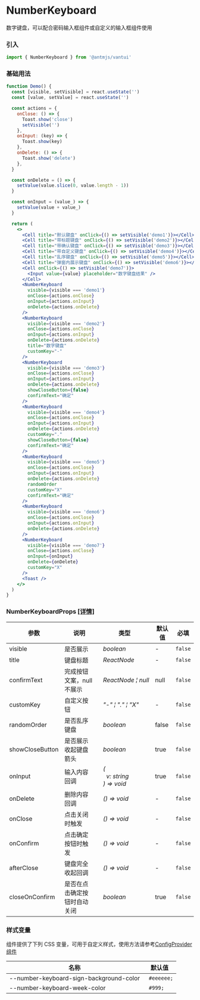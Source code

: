 # NumberKeyboard

数字键盘，可以配合密码输入框组件或自定义的输入框组件使用

### 引入

```js
import { NumberKeyboard } from '@antmjs/vantui'
```

### 基础用法

```jsx
function Demo() {
  const [visible, setVisible] = react.useState('')
  const [value, setValue] = react.useState('')

  const actions = {
    onClose: () => {
      Toast.show('close')
      setVisible('')
    },
    onInput: (key) => {
      Toast.show(key)
    },
    onDelete: () => {
      Toast.show('delete')
    },
  }

  const onDelete = () => {
    setValue(value.slice(0, value.length - 1))
  }

  const onInput = (value_) => {
    setValue(value + value_)
  }

  return (
    <>
      <Cell title="默认键盘" onClick={() => setVisible('demo1')}></Cell>
      <Cell title="带标题键盘" onClick={() => setVisible('demo2')}></Cell>
      <Cell title="带确认键盘" onClick={() => setVisible('demo3')}></Cell>
      <Cell title="带自定义键盘" onClick={() => setVisible('demo4')}></Cell>
      <Cell title="乱序键盘" onClick={() => setVisible('demo5')}></Cell>
      <Cell title="弹窗内展示键盘" onClick={() => setVisible('demo6')}></Cell>
      <Cell onClick={() => setVisible('demo7')}>
        <Input value={value} placeholder="数字键盘结果" />
      </Cell>
      <NumberKeyboard
        visible={visible === 'demo1'}
        onClose={actions.onClose}
        onInput={actions.onInput}
        onDelete={actions.onDelete}
      />
      <NumberKeyboard
        visible={visible === 'demo2'}
        onClose={actions.onClose}
        onInput={actions.onInput}
        onDelete={actions.onDelete}
        title="数字键盘"
        customKey="-"
      />
      <NumberKeyboard
        visible={visible === 'demo3'}
        onClose={actions.onClose}
        onInput={actions.onInput}
        onDelete={actions.onDelete}
        showCloseButton={false}
        confirmText="确定"
      />
      <NumberKeyboard
        visible={visible === 'demo4'}
        onClose={actions.onClose}
        onInput={actions.onInput}
        onDelete={actions.onDelete}
        customKey="."
        showCloseButton={false}
        confirmText="确定"
      />
      <NumberKeyboard
        visible={visible === 'demo5'}
        onClose={actions.onClose}
        onInput={actions.onInput}
        onDelete={actions.onDelete}
        randomOrder
        customKey="X"
        confirmText="确定"
      />
      <NumberKeyboard
        visible={visible === 'demo6'}
        onClose={actions.onClose}
        onInput={actions.onInput}
        onDelete={actions.onDelete}
      />
      <NumberKeyboard
        visible={visible === 'demo7'}
        onClose={actions.onClose}
        onInput={onInput}
        onDelete={onDelete}
        customKey="X"
      />
      <Toast />
    </>
  )
}
```

### NumberKeyboardProps [[详情]](https://github.com/AntmJS/vantui/tree/main/packages/vantui/types/number-keyboard.d.ts)

| 参数            | 说明                         | 类型                                                                                                | 默认值 | 必填    |
| --------------- | ---------------------------- | --------------------------------------------------------------------------------------------------- | ------ | ------- |
| visible         | 是否展示                     | _&nbsp;&nbsp;boolean<br/>_                                                                          | -      | `false` |
| title           | 键盘标题                     | _&nbsp;&nbsp;ReactNode<br/>_                                                                        | -      | `false` |
| confirmText     | 完成按钮文案，null 不展示    | _&nbsp;&nbsp;ReactNode&nbsp;&brvbar;&nbsp;null<br/>_                                                | null   | `false` |
| customKey       | 自定义按钮                   | _&nbsp;&nbsp;"-"&nbsp;&brvbar;&nbsp;"."&nbsp;&brvbar;&nbsp;"X"<br/>_                                | -      | `false` |
| randomOrder     | 是否乱序键盘                 | _&nbsp;&nbsp;boolean<br/>_                                                                          | false  | `false` |
| showCloseButton | 是否展示收起键盘箭头         | _&nbsp;&nbsp;boolean<br/>_                                                                          | true   | `false` |
| onInput         | 输入内容回调                 | _&nbsp;&nbsp;(<br/>&nbsp;&nbsp;&nbsp;&nbsp;v:&nbsp;string<br/>&nbsp;&nbsp;)&nbsp;=>&nbsp;void<br/>_ | true   | `false` |
| onDelete        | 删除内容回调                 | _&nbsp;&nbsp;()&nbsp;=>&nbsp;void<br/>_                                                             | -      | `false` |
| onClose         | 点击关闭时触发               | _&nbsp;&nbsp;()&nbsp;=>&nbsp;void<br/>_                                                             | -      | `false` |
| onConfirm       | 点击确定按钮时触发           | _&nbsp;&nbsp;()&nbsp;=>&nbsp;void<br/>_                                                             | -      | `false` |
| afterClose      | 键盘完全收起回调             | _&nbsp;&nbsp;()&nbsp;=>&nbsp;void<br/>_                                                             | -      | `false` |
| closeOnConfirm  | 是否在点击确定按钮时自动关闭 | _&nbsp;&nbsp;boolean<br/>_                                                                          | true   | `false` |

### 样式变量

组件提供了下列 CSS 变量，可用于自定义样式，使用方法请参考[ConfigProvider 组件](https://antmjs.github.io/vantui/#/config-provider)

| 名称                                    | 默认值      |
| --------------------------------------- | ----------- |
| --number-keyboard-sign-background-color | ` #eeeeee;` |
| --number-keyboard-week-color            | ` #999;`    |
